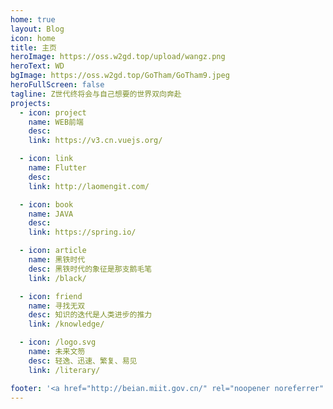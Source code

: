 ```yaml
---
home: true
layout: Blog
icon: home
title: 主页
heroImage: https://oss.w2gd.top/upload/wangz.png
heroText: WD
bgImage: https://oss.w2gd.top/GoTham/GoTham9.jpeg
heroFullScreen: false
tagline: Z世代终将会与自己想要的世界双向奔赴
projects:
  - icon: project
    name: WEB前端
    desc: 
    link: https://v3.cn.vuejs.org/

  - icon: link
    name: Flutter
    desc: 
    link: http://laomengit.com/

  - icon: book
    name: JAVA
    desc: 
    link: https://spring.io/

  - icon: article
    name: 黑铁时代
    desc: 黑铁时代的象征是那支鹅毛笔
    link: /black/

  - icon: friend
    name: 寻找无双
    desc: 知识的迭代是人类进步的推力
    link: /knowledge/

  - icon: /logo.svg
    name: 未来文笏
    desc: 轻逸、迅速、繁复、易见
    link: /literary/

footer: '<a href="http://beian.miit.gov.cn/" rel="noopener noreferrer" target="_blank">备案号: 赣ICP备2022005928号</a> | <a href="/about/site.html">关于网站</a>'
---
```


